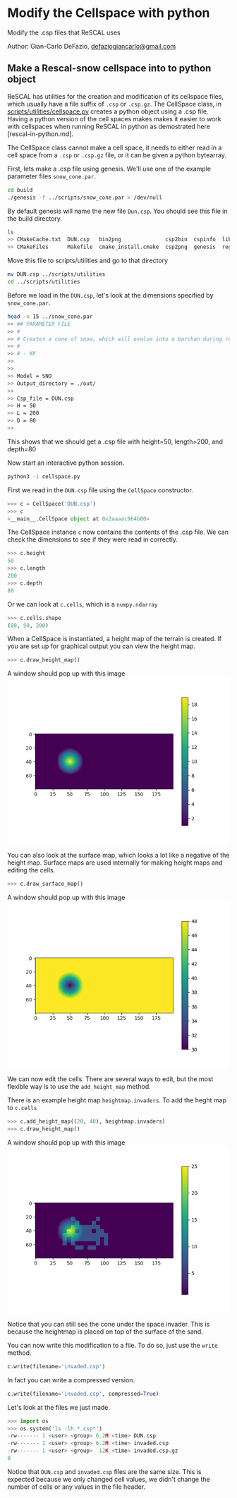 # Modify the Cellspace with python

Modify the .csp files that ReSCAL uses

Author: Gian-Carlo DeFazio, defaziogiancarlo@gmail.com

## Make a Rescal-snow cellspace into to python object

ReSCAL has utilities for the creation and modification of its cellspace files,
which usually have a file suffix of `.csp` or `.csp.gz`.
The CellSpace class, in [scripts/utilities/cellspace.py](#../scripts/utilities/cellspace.py) creates 
a python object using a .csp file. Having a python version of the cell spaces makes makes it easier to 
work with cellspaces when running ReSCAL in python as demostrated here [rescal-in-python.md].

The CellSpace class cannot make a cell space, it needs to either read in a cell space from a `.csp` or `.csp.gz`
file, or it can be given a python bytearray. 

First, lets make a .csp file using genesis.
We'll use one of the example parameter files `snow_cone.par`.

```bash
cd build
./genesis -f ../scripts/snow_cone.par > /dev/null
```

By default genesis will name the new file `Dun.csp`.
You should see this file in the build directory.

```bash
ls
>> CMakeCache.txt  DUN.csp   bin2png              csp2bin  cspinfo  lib        rescal
>> CMakeFiles      Makefile  cmake_install.cmake  csp2png  genesis  regenesis
```

Move this file to scripts/utilities and go to that directory
```bash
mv DUN.csp ../scripts/utilities
cd ../scripts/utilities
```

Before we load in the `DUN.csp`, let's look at the dimensions specified by `snow_cone.par`.
```bash
head -n 15 ../snow_cone.par
>> ## PARAMETER FILE
>> #
>> # Creates a cone of snow, which will evolve into a barchan during rescal-snow simulation
>> #
>> # - KK
>>
>>
>> Model = SNO
>> Output_directory = ./out/
>>
>> Csp_file = DUN.csp
>> H = 50
>> L = 200
>> D = 80
>>
```

This shows that we should get a .csp file with height=50, length=200, and depth=80

Now start an interactive python session.

```bash
python3 -i cellspace.py
```

First we read in the `DUN.csp` file using the `CellSpace` constructor.

```python
>>> c = CellSpace('DUN.csp')
>>> c
<__main__.CellSpace object at 0x2aaaac964b00>
```

The CellSpace instance `c` now contains the contents of the .csp file.
We can check the dimensions to see if they were read in correctly.
```python
>>> c.height
50
>>> c.length
200
>>> c.depth 
80
```

Or we can look at `c.cells`, which is a `numpy.ndarray`
```python
>>> c.cells.shape
(80, 50, 200)
```

When a CellSpace is instantiated, a height map of the terrain is created. If you are set up for graphical output
you can view the height map.
```python
>>> c.draw_height_map()
```

A window should pop up with this image
![](example_images/cellspace/snow_cone_height_map.png)

You can also look at the surface map, which looks a lot like a negative of the height map.
Surface maps are used internally for making height maps and editing the cells.

```python
>>> c.draw_surface_map()
```

A window should pop up with this image
![](example_images/cellspace/snow_cone_surface_map.png)

We can now edit the cells. There are several ways to edit, but the most flexible way is to use the 
`add_height_map` method.

There is an example height map `heightmap.invaders`.
To add the heght map to `c.cells`

```python
>>> c.add_height_map((20, 40), heightmap.invaders)
>>> c.draw_height_map()
```

A window should pop up with this image
![](example_images/cellspace/snow_cone_height_map_invaded.png)

Notice that you can still see the cone under the space invader. This is because the heightmap is
placed on top of the surface of the sand.

You can now write this modification to a file. To do so, just use the `write` method.
```python
c.write(filename='invaded.csp')
```

In fact you can write a compressed version.
```python
c.write(filename='invaded.csp', compressed=True)
```

Let's look at the files we just made.
```python
>>> import os
>>> os.system('ls -lh *.csp*')
-rw------- 1 <user> <group> 6.2M <time> DUN.csp
-rw------- 1 <user> <group> 6.2M <time> invaded.csp
-rw------- 1 <user> <group>  12K <time> invaded.csp.gz
0
```

Notice that `DUN.csp` and `invaded.csp` files are the same size.
This is expected because we only changed cell values, we didn't change 
the number of cells or any values in the file header.